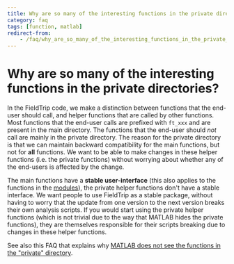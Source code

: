 ```yaml
---
title: Why are so many of the interesting functions in the private directories?
category: faq
tags: [function, matlab]
redirect-from:
    - /faq/why_are_so_many_of_the_interesting_functions_in_the_private_directories/
---
```


# Why are so many of the interesting functions in the private directories?

In the FieldTrip code, we make a distinction between functions that the end-user should call, and helper functions that are called by other functions. Most functions that the end-user calls are prefixed with `ft_xxx` and are present in the main directory. The functions that the end-user should _not_ call are mainly in the private directory. The reason for the private directory is that we can maintain backward compatibility for the main functions, but not for **all** functions. We want to be able to make changes in these helper functions (i.e. the private functions) without worrying about whether any of the end-users is affected by the change.

The main functions have a **stable user-interface** (this also applies to the functions in the [modules](/development/architecture)), the private helper functions don't have a stable interface. We want people to use FieldTrip as a stable package, without having to worry that the update from one version to the next version breaks their own analysis scripts. If you would start using the private helper functions (which is not trivial due to the way that MATLAB hides the private functions), they are themselves responsible for their scripts breaking due to changes in these helper functions.

See also this FAQ that explains why [MATLAB does not see the functions in the "private" directory](/faq/matlab_does_not_see_the_functions_in_the_private_directory).

